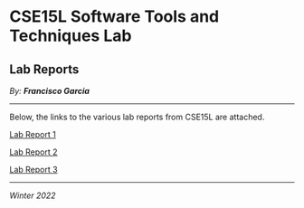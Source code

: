 # CSE15L Software Tools and Techniques Lab

## Lab Reports

*By: **Francisco Garcia***

---

Below, the links to the various lab reports from CSE15L are attached.

[Lab Report 1](https://francgarcia.github.io/cse15l-lab-reports/lab-report-1-week-2.html)

[Lab Report 2](https://francgarcia.github.io/cse15l-lab-reports/lab-report-2-week-4.html)

[Lab Report 3](https://francgarcia.github.io/cse15l-lab-reports/lab-report-3-week-6.html)


---

*Winter 2022*
